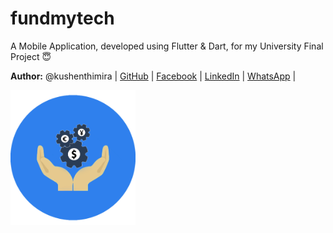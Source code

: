 # fundmytech

A Mobile Application, developed using Flutter & Dart, for my University Final Project :innocent:

**Author:** @kushenthimira | [GitHub](https://github.com/kushenthimira) | [Facebook](https://facebook.com/ciphernpc) | [LinkedIn](https://linkedin.com/in/kushenthimira) | [WhatsApp](https://wa.me/94717827878) |

<img src="/assets/logo.png" alt="Project Logo" width="200"/>
